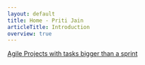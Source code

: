 ```yaml
---
layout: default
title: Home - Priti Jain
articleTitle: Introduction
overview: true
---
```


[Agile Projects with tasks bigger than a sprint](acp_project_breaks.html)
